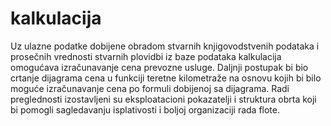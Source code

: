 # kalkulacija
Uz  ulazne podatke  dobijene obradom  stvarnih knjigovodstvenih podataka  i prosečnih vrednosti stvarnih plovidbi iz baze podataka kalkulacija omogućava izračunavanje
cena prevozne usluge. 
Daljnji postupak bi bio crtanje dijagrama cena u funkciji teretne kilometraže na osnovu  kojih bi bilo moguće izračunavanje cena po formuli  dobijenoj sa dijagrama.
Radi preglednosti izostavljeni su eksploatacioni pokazatelji i struktura obrta koji bi pomogli sagledavanju isplativosti i boljoj organizaciji rada flote.
